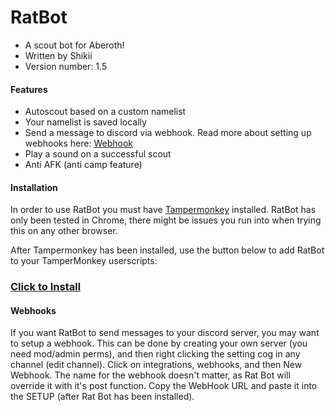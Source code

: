 # RatBot
- A scout bot for Aberoth!
- Written by Shikii
- Version number: 1.5

#### Features
- Autoscout based on a custom namelist
- Your namelist is saved locally
- Send a message to discord via webhook. Read more about setting up webhooks here: [Webhook](https://github.com/Shikster/RatBot#Webhooks)
- Play a sound on a successful scout
- Anti AFK (anti camp feature)


#### Installation
In order to use RatBot you must have [Tampermonkey](https://www.tampermonkey.net/) installed.
RatBot has only been tested in Chrome, there might be issues you run into when trying this on any other browser.

After Tampermonkey has been installed, use the button below to add RatBot to your TamperMonkey userscripts:
### [Click to Install](https://github.com/Shikster/RatBot/raw/main/RatBot.user.js)

#### Webhooks
If you want RatBot to send messages to your discord server, you may want to setup a webhook.
This can be done by creating your own server (you need mod/admin perms), and then right clicking the setting cog in any channel (edit channel).
Click on integrations, webhooks, and then New Webhook. The name for the webhook doesn't matter, as Rat Bot will override it with it's post function. Copy the WebHook URL and paste it into the SETUP (after Rat Bot has been installed). 
